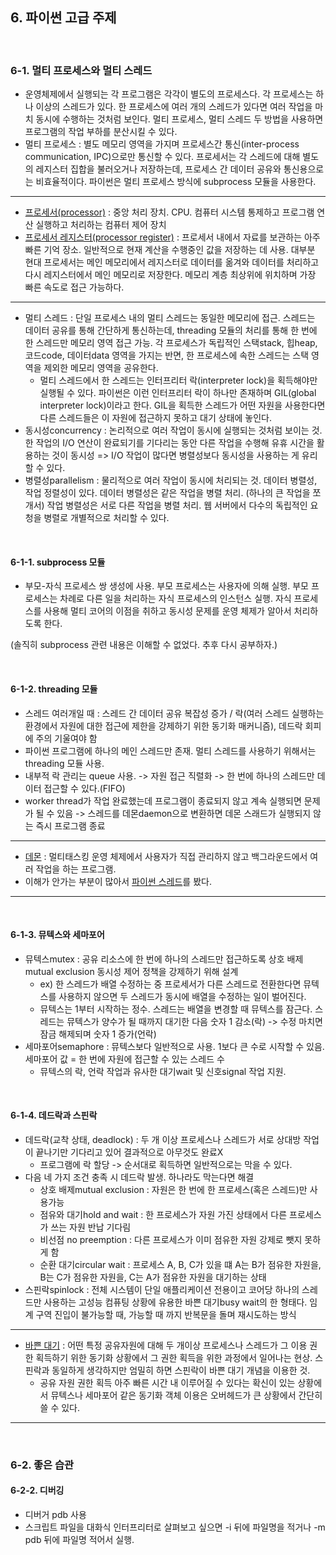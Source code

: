 ## 6. 파이썬 고급 주제

<br>

### 6-1. 멀티 프로세스와 멀티 스레드

- 운영체제에서 실행되는 각 프로그램은 각각이 별도의 프로세스다. 각 프로세스는 하나 이상의 스레드가 있다. 한 프로세스에 여러 개의 스레드가 있다면 여러 작업을 마치 동시에 수행하는 것처럼 보인다. 멀티 프로세스, 멀티 스레드 두 방법을 사용하면 프로그램의 작업 부하를 분산시킬 수 있다.
- 멀티 프로세스 : 별도 메모리 영역을 가지며 프로세스간 통신(inter-process communication, IPC)으로만 통신할 수 있다. 프로세서는 각 스레드에 대해 별도의 레지스터 집합을 불러오거나 저장하는데, 프로세스 간 데이터 공유와 통신용으로는 비효율적이다. 파이썬은 멀티 프로세스 방식에 subprocess 모듈을 사용한다.

---

- [프로세서(processor)](https://ko.wikipedia.org/wiki/%EC%A4%91%EC%95%99_%EC%B2%98%EB%A6%AC_%EC%9E%A5%EC%B9%98) : 중앙 처리 장치. CPU. 컴퓨터 시스템 통제하고 프로그램 연산 실행하고 처리하는 컴퓨터 제어 장치
- [프로세서 레지스터(processor register)](https://ko.wikipedia.org/wiki/%ED%94%84%EB%A1%9C%EC%84%B8%EC%84%9C_%EB%A0%88%EC%A7%80%EC%8A%A4%ED%84%B0) : 프로세서 내에서 자료를 보관하는 아주 빠른 기억 장소. 일반적으로 현재 계산을 수행중인 값을 저장하는 데 사용. 대부분 현대 프로세서는 메인 메모리에서 레지스터로 데이터를 옮겨와 데이터를 처리하고 다시 레지스터에서 메인 메모리로 저장한다. 메모리 계층 최상위에 위치하며 가장 빠른 속도로 접근 가능하다. 

---

- 멀티 스레드 : 단일 프로세스 내의 멀티 스레드는 동일한 메모리에 접근. 스레드는 데이터 공유를 통해 간단하게 통신하는데, threading 모듈의 처리를 통해 한 번에 한 스레드만 메모리 영역 접근 가능. 각 프로세스가 독립적인 스택stack, 힙heap, 코드code, 데이터data 영역을 가지는 반면, 한 프로세스에 속한 스레드는 스택 영역을 제외한 메모리 영역을 공유한다. 
  - 멀티 스레드에서 한 스레드는 인터프리터 락(interpreter lock)을 획득해야만 실행될 수 있다. 파이썬은 이런 인터프리터 락이 하나만 존재하며 GIL(global interpreter lock)이라고 한다. GIL을 획득한 스레드가 어떤 자원을 사용한다면 다른 스레드들은 이 자원에 접근하지 못하고 대기 상태에 놓인다.
- 동시성concurrency : 논리적으로 여러 작업이 동시에 실행되는 것처럼 보이는 것. 한 작업의 I/O 연산이 완료되기를 기다리는 동안 다른 작업을 수행해 유휴 시간을 활용하는 것이 동시성 => I/O 작업이 많다면 병렬성보다 동시성을 사용하는 게 유리할 수 있다.
- 병렬성parallelism : 물리적으로 여러 작업이 동시에 처리되는 것. 데이터 병렬성, 작업 정렬성이 있다. 데이터 병렬성은 같은 작업을 병렬 처리. (하나의 큰 작업을 쪼개서) 작업 병렬성은 서로 다른 작업을 병렬 처리. 웹 서버에서 다수의 독립적인 요청을 병렬로 개별적으로 처리할 수 있다.

<br>

#### 6-1-1. subprocess 모듈

- 부모-자식 프로세스 쌍 생성에 사용. 부모 프로세스는 사용자에 의해 실행. 부모 프로세스는 차례로 다른 일을 처리하는 자식 프로세스의 인스턴스 실행. 자식 프로세스를 사용해 멀티 코어의 이점을 취하고 동시성 문제를 운영 체제가 알아서 처리하도록 한다. 

(솔직히 subprocess 관련 내용은 이해할 수 없었다. 추후 다시 공부하자.)

<br>

#### 6-1-2. threading 모듈

- 스레드 여러개일 때 : 스레드 간 데이터 공유 복잡성 증가 / 락(여러 스레드 실행하는 환경에서 자원에 대한 접근에 제한을 강제하기 위한 동기화 매커니즘), 데드락 회피에 주의 기울여야 함
- 파이썬 프로그램에 하나의 메인 스레드만 존재. 멀티 스레드를 사용하기 위해서는 threading 모듈 사용.
- 내부적 락 관리는 queue 사용. -> 자원 접근 직렬화 -> 한 번에 하나의 스레드만 데이터 접근할 수 있다.(FIFO)
- worker thread가 작업 완료했는데 프로그램이 종료되지 않고 계속 실행되면 문제가 될 수 있음 -> 스레드를 데몬daemon으로 변환하면 데몬 스래드가 실행되지 않는 즉시 프로그램 종료

---

- [데몬](https://ko.wikipedia.org/wiki/%EB%8D%B0%EB%AA%AC_(%EC%BB%B4%ED%93%A8%ED%8C%85)) : 멀티태스킹 운영 체제에서 사용자가 직접 관리하지 않고 백그라운드에서 여러 작업을 하는 프로그램.
- 이해가 안가는 부분이 많아서 [파이썬 스레드](https://wikidocs.net/82581)를 봤다.

---

<br>

#### 6-1-3. 뮤텍스와 세마포어

- 뮤텍스mutex : 공유 리소스에 한 번에 하나의 스레드만 접근하도록 상호 배제mutual exclusion 동시성 제어 정책을 강제하기 위해 설계
  - ex) 한 스레드가 배열 수정하는 중 프로세서가 다른 스레드로 전환한다면 뮤텍스를 사용하지 않으면 두 스레드가 동시에 배열을 수정하는 일이 벌어진다.
  - 뮤텍스는 1부터 시작하는 정수. 스레드는 배열을 변경할 때 뮤텍스를 잠근다. 스레드는 뮤텍스가 양수가 될 때까지 대기한 다음 숫자 1 감소(락) -> 수정 마치면 잠금 해제되며 숫자 1 증가(언락)
- 세마포어semaphore : 뮤텍스보다 일반적으로 사용. 1보다 큰 수로 시작할 수 있음. 세마포어 값 = 한 번에 자원에 접근할 수 있는 스레드 수
  - 뮤텍스의 락, 언락 작업과 유사한 대기wait 및 신호signal 작업 지원. 

<br>

#### 6-1-4. 데드락과 스핀락

- 데드락(교착 상태, deadlock) : 두 개 이상 프로세스나 스레드가 서로 상대방 작업이 끝나기만 기다리고 있어 결과적으로 아무것도 완료X
  - 프로그램에 락 할당 -> 순서대로 획득하면 일반적으로는 막을 수 있다.
- 다음 네 가지 조건 충족 시 데드락 발생. 하나라도 막는다면 해결
  - 상호 배제mutual exclusion : 자원은 한 번에 한 프로세스(혹은 스레드)만 사용가능
  - 점유와 대기hold and wait : 한 프로세스가 자원 가진 상태에서 다른 프로세스가 쓰는 자원 반납 기다림
  - 비선점 no preemption : 다른 프로세스가 이미 점유한 자원 강제로 뺏지 못하게 함
  - 순환 대기circular wait : 프로세스 A, B, C가 있을 떄 A는 B가 점유한 자원을, B는 C가 점유한 자원을, C는 A가 점유한 자원을 대기하는 상태
- 스핀락spinlock : 전체 시스템이 단일 애플리케이션 전용이고 코어당 하나의 스레드만 사용하는 고성능 컴퓨팅 상황에 유용한 바쁜 대기busy wait의 한 형태다. 임계 구역 진입이 불가능할 때, 가능할 때 까지 반복문을 돌며 재시도하는 방식

---

- [바쁜 대기](https://ko.wikipedia.org/wiki/%EB%B0%94%EC%81%9C_%EB%8C%80%EA%B8%B0) : 어떤 특정 공유자원에 대해 두 개이상 프로세스나 스레드가 그 이용 권한 획득하기 위한 동기화 상황에서 그 권한 획득을 위한 과정에서 일어나는 현상. 스핀락과 동일하게 생각하지만 엄밀히 하면 스핀락이 바쁜 대기 개념을 이용한 것. 
  - 공유 자원 권한 획득 아주 빠른 시간 내 이루어질 수 있다는 확신이 있는 상황에서 뮤텍스나 세마포어 같은 동기화 객체 이용은 오버헤드가 큰 상황에서 간단히 쓸 수 있다.

---

<br>

### 6-2. 좋은 습관

#### 6-2-2. 디버깅

- 디버거 pdb 사용
- 스크립트 파일을 대화식 인터프리터로 살펴보고 싶으면 -i 뒤에 파일명을 적거나 -m pdb 뒤에 파일명 적어서 실행. 